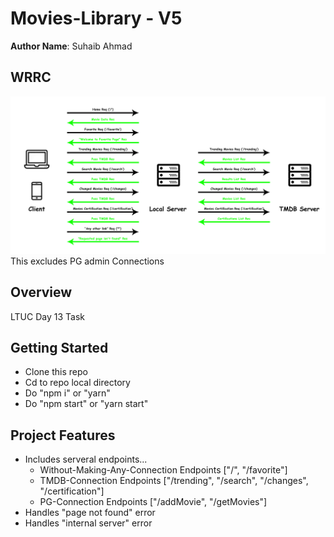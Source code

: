 # Movies-Library - V5

**Author Name**: Suhaib Ahmad

## WRRC

![WRRC](assets/imgs/wrrc.jpg)
This excludes PG admin Connections

## Overview

LTUC Day 13 Task

## Getting Started

* Clone this repo
* Cd to repo local directory
* Do "npm i" or "yarn"
* Do "npm start" or "yarn start"

## Project Features

* Includes serveral endpoints...
  * Without-Making-Any-Connection Endpoints ["/", "/favorite"]
  * TMDB-Connection Endpoints ["/trending", "/search", "/changes", "/certification"]
  * PG-Connection Endpoints ["/addMovie", "/getMovies"]
* Handles "page not found" error
* Handles "internal server" error
